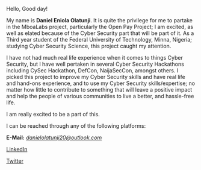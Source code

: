 Hello, Good day!

My name is **Daniel Eniola Olatunji**. It is quite the privilege for me to partake in the MboaLabs project, particularly the Open Pay Project; I am excited, as well as elated because of the Cyber Security part that will be part of it.
As a Third year student of the Federal University of Technology, Minna, Nigeria; studying Cyber Security Science, this project caught my attention.

I have not had much real life experience when it comes to things Cyber Security, but I have well pertaken in several Cyber Security Hackathons including CySec Hackathon, DefCon, NaijaSecCon, amongst others.
I picked this project to improve my Cyber Security skills and have real life and hand-ons experience, and to use my Cyber Security skills/expertise; no matter how little to contribute to something that will leave a positive impact and help the people of various communities to live a better, and hassle-free life.

I am really excited to be a part of this.

I can be reached through any of the following platforms:

**E-Mail:** *danielolatunji20@outlook.com*

[LinkedIn](https://www.linkedin.com/in/daniel-eniola-olatunji/)

[Twitter](https://twitter.com/0xNiola)
